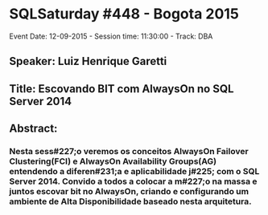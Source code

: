 # SQLSaturday #448 - Bogota 2015
Event Date: 12-09-2015 - Session time: 11:30:00 - Track: DBA
## Speaker: Luiz Henrique Garetti
## Title: Escovando BIT com AlwaysOn no SQL Server 2014
## Abstract:
### Nesta sess#227;o veremos os conceitos AlwaysOn Failover Clustering(FCI) e AlwaysOn Availability Groups(AG) entendendo a diferen#231;a e aplicabilidade j#225; com o SQL Server 2014. Convido a todos a colocar a m#227;o na massa e juntos escovar bit no AlwaysOn, criando e configurando um ambiente de Alta Disponibilidade baseado nesta arquitetura.

